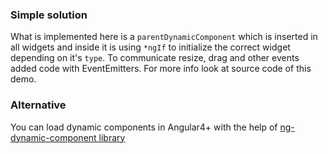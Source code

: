 ### Simple solution

What is implemented here is a `parentDynamicComponent` which is inserted in all widgets and inside it is using `*ngIf`
to initialize the correct widget depending on it's `type`. To communicate resize, drag and other events added code with
EventEmitters. For more info look at source code of this demo.

### Alternative

You can load dynamic components in Angular4+ with the help
of [ng-dynamic-component library](https://www.npmjs.com/package/ng-dynamic-component)
